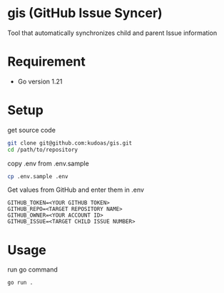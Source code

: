 # gis (GitHub Issue Syncer)

Tool that automatically synchronizes child and parent Issue information

# Requirement

- Go version 1.21

# Setup

get source code

```sh
git clone git@github.com:kudoas/gis.git
cd /path/to/repository
```

copy .env from .env.sample

```sh
cp .env.sample .env
```

Get values from GitHub and enter them in .env

```.env
GITHUB_TOKEN=<YOUR GITHUB TOKEN>
GITHUB_REPO=<TARGET REPOSITORY NAME>
GITHUB_OWNER=<YOUR ACCOUNT ID>
GITHUB_ISSUE=<TARGET CHILD ISSUE NUMBER>
```

# Usage

run go command

```sh
go run .
```
